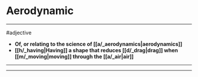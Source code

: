 # Aerodynamic
---
#adjective
- **Of, or relating to the science of [[a/_aerodynamics|aerodynamics]]**
- **[[h/_having|Having]] a shape that reduces [[d/_drag|drag]] when [[m/_moving|moving]] through the [[a/_air|air]]**
---
---
